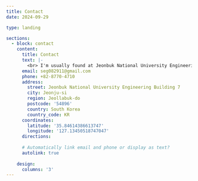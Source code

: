```yaml
---
title: Contact
date: 2024-09-29

type: landing

sections:
  - block: contact
    content:
      title: Contact
      text: |-
        <br> I'm usually found at Jeonbuk National University Engineering Building 7. <br>
      email: seg082911@gmail.com
      phone: +82-8770-4710
      address:
        street: Jeonbuk National University Engineering Building 7
        city: Jeonju-si
        region: Jeollabuk-do
        postcode: '54896'
        country: South Korea
        country_code: KR
      coordinates:
        latitude: '35.84614386613747'
        longitude: '127.13450518747047'
      directions: 
    
      # Automatically link email and phone or display as text?
      autolink: true
    
    design:
      columns: '3'
---
```


